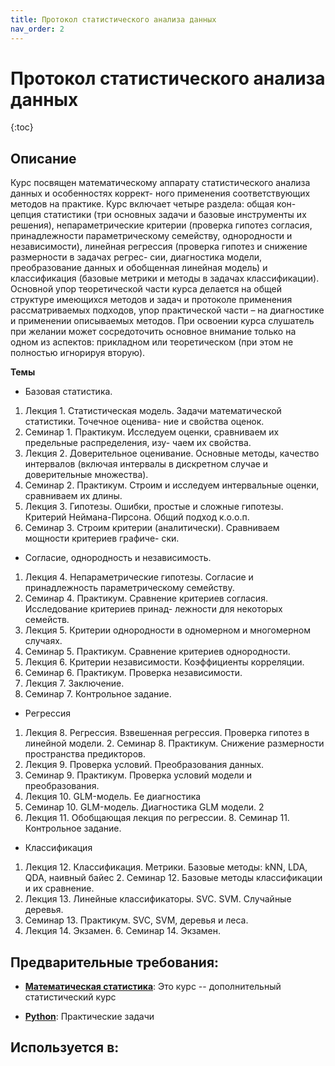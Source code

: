 ```yaml
---
title: Протокол статистического анализа данных
nav_order: 2
---
```


# Протокол статистического анализа данных


{:toc}

## Описание 
Курс посвящен математическому аппарату статистического анализа данных и особенностях коррект- ного применения соответствующих методов на практике. Курс включает четыре раздела: общая кон- цепция статистики (три основных задачи и базовые инструменты их решения), непараметрические критерии (проверка гипотез согласия, принадлежности параметрическому семейству, однородности и независимости), линейная регрессия (проверка гипотез и снижение размерности в задачах регрес- сии, диагностика модели, преобразование данных и обобщенная линейная модель) и классификация (базовые метрики и методы в задачах классификации). Основной упор теоретической части курса делается на общей структуре имеющихся методов и задач и протоколе применения рассматриваемых подходов, упор практической части – на диагностике и применении описываемых методов.
При освоении курса слушатель при желании может сосредоточить основное внимание только на одном из аспектов: прикладном или теоретическом (при этом не полностью игнорируя вторую).

**Темы** 
- Базовая статистика.
1. Лекция 1. Статистическая модель. Задачи математической статистики. Точечное оценива- ние и свойства оценок.
2. Семинар 1. Практикум. Исследуем оценки, сравниваем их предельные распределения, изу- чаем их свойства.
3. Лекция 2. Доверительное оценивание. Основные методы, качество интервалов (включая интервалы в дискретном случае и доверительные множества).
4. Семинар 2. Практикум. Строим и исследуем интервальные оценки, сравниваем их длины.
5. Лекция 3. Гипотезы. Ошибки, простые и сложные гипотезы. Критерий Неймана-Пирсона. Общий подход к.о.о.п.
6. Семинар 3. Строим критерии (аналитически). Сравниваем мощности критериев графиче- ски.
- Согласие, однородность и независимость.
1. Лекция 4. Непараметрические гипотезы. Согласие и принадлежность параметрическому семейству.
2. Семинар 4. Практикум. Сравнение критериев согласия. Исследование критериев принад- лежности для некоторых семейств.
3. Лекция 5. Критерии однородности в одномерном и многомерном случаях.
4. Семинар 5. Практикум. Сравнение критериев однородности.
5. Лекция 6. Критерии независимости. Коэффициенты корреляции.
6. Семинар 6. Практикум. Проверка независимости.
7. Лекция 7. Заключение.
8. Семинар 7. Контрольное задание.
- Регрессия
1. Лекция 8. Регрессия. Взвешенная регрессия. Проверка гипотез в линейной модели. 2. Семинар 8. Практикум. Снижение размерности пространства предикторов.
3. Лекция 9. Проверка условий. Преобразования данных.
4. Семинар 9. Практикум. Проверка условий модели и преобразования.
5. Лекция 10. GLM-модель. Ее диагностика
6. Семинар 10. GLM-модель. Диагностика GLM модели.
2
7. Лекция 11. Обобщающая лекция по регрессии. 8. Семинар 11. Контрольное задание.
- Классификация
1. Лекция 12. Классификация. Метрики. Базовые методы: kNN, LDA, QDA, наивный байес 2. Семинар 12. Базовые методы классификации и их сравнение.
3. Лекция 13. Линейные классификаторы. SVC. SVM. Случайные деревья.
4. Семинар 13. Практикум. SVC, SVM, деревья и леса.
5. Лекция 14. Экзамен. 6. Семинар 14. Экзамен.


## Предварительные требования:

- **[Математическая статистика](statistics.md)**: Это курс -- дополнительный статистический курс


- **[Python](python.md)**: Практические задачи  



## Используется в:
